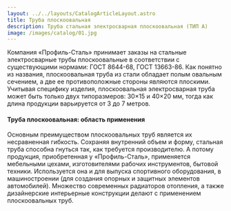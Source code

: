 ```yaml
---
layout: ../../layouts/CatalogArticleLayout.astro
title: Труба плоскоовальная
description: Труба стальная электросварная плоскоовальная (ТИП А)
image: /images/catalog/01.jpg
---
```


Компания «Профиль-Сталь» принимает заказы на стальные электросварные трубы плоскоовальные в соответствии с существующими нормами: ГОСТ 8644-68, ГОСТ 13663-86. Как понятно из названия, плоскоовальная труба из стали обладает полым овальным сечением, а две ее противоположные стороны являются плоскими. Учитывая специфику изделия, плоскоовальная электросварная труба может быть только двух типоразмеров: 30×15 и 40×20 мм, тогда как длина продукции варьируется от 3 до 7 метров.

#### Труба плоскоовальная: область применения

Основным преимуществом плоскоовальных труб является их несравненная гибкость. Сохраняя внутренний объем и форму, стальная труба способна гнуться так, как требуется производителю. А потому продукция, приобретенная у «Профиль-Сталь», применяется мебельными цехами, изготовителями рабочих инструментов, бытовой техники. Используется она и для выпуска спортивного оборудования, в машиностроении (для создания опорных и защитных элементов автомобилей). Множество современных радиаторов отопления, а также дизайнерские интерьерные конструкции делают с применением плоскоовальных труб.
